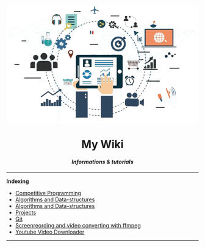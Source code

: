 

<p align="center">
	<img src="logo.png" align="center" >
</p>

<h1 align="center">My Wiki</h1>
<h4 align="center"><i>Informations & tutorials</i> </h4>

---

**Indexing**

- [Competitive Programming](Competitive_programming/index.md)
- [Algorithms and Data-structures](Algorithms_Data_structures/index.md)
- [Algorithms and Data-structures](Algo_data_struct/index.md)
- [Projects](Projects/projects.md)
- [Git](Git/git.md)
- [Screenreording and video converting with ffmpeg](ScreenRecording/ffmpeg.md)
- [Youtube Video Downloader](Miscellaneous/youtube-dl.md) 

    
---

